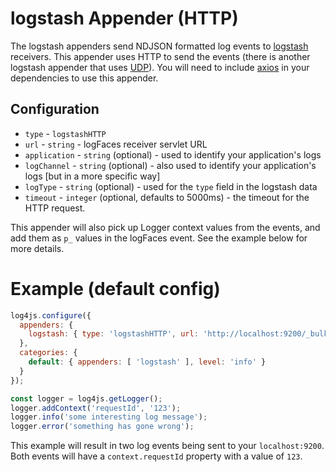 # logstash Appender (HTTP)

The logstash appenders send NDJSON formatted log events to [logstash](https://www.elastic.co/products/logstash) receivers. This appender uses HTTP to send the events (there is another logstash appender that uses [UDP](logstashUDP.md)). You will need to include [axios](https://www.npmjs.com/package/axios) in your dependencies to use this appender.

## Configuration

* `type` - `logstashHTTP`
* `url` - `string` - logFaces receiver servlet URL
* `application` - `string` (optional) - used to identify your application's logs
* `logChannel` - `string` (optional) - also used to identify your application's logs [but in a more specific way]
* `logType` - `string` (optional) - used for the `type` field in the logstash data
* `timeout` - `integer` (optional, defaults to 5000ms) - the timeout for the HTTP request.

This appender will also pick up Logger context values from the events, and add them as `p_` values in the logFaces event. See the example below for more details.

# Example (default config)

```javascript
log4js.configure({
  appenders: {
    logstash: { type: 'logstashHTTP', url: 'http://localhost:9200/_bulk', application: 'logstash-log4js', logType: 'application', logChannel: 'node' }
  },
  categories: {
    default: { appenders: [ 'logstash' ], level: 'info' }
  }
});

const logger = log4js.getLogger();
logger.addContext('requestId', '123');
logger.info('some interesting log message');
logger.error('something has gone wrong');
```
This example will result in two log events being sent to your `localhost:9200`. Both events will have a `context.requestId` property with a value of `123`.
